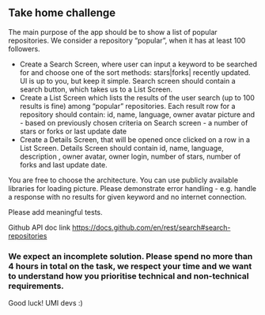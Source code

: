 ## Take home challenge


The main purpose of the app should be to show a list of popular repositories. We consider a repository “popular”, when it has at least 100 followers.
- Create a Search Screen, where user can input a keyword to be searched for and choose one of the sort methods: stars|forks| recently updated. UI is up to you, but keep it simple. Search screen should contain a search button, which takes us to a List Screen.
- Create a List Screen which lists the results of the user search (up to 100 results is fine) among “popular” repositories. Each result row for a repository should contain: id, name, language, owner avatar picture and - based on previously chosen criteria on Search screen - a number of stars or forks or last update date
- Create a Details Screen, that will be opened once clicked on a row in a List Screen. Details Screen should contain  id, name, language, description ,  owner avatar, owner login, number of stars, number of  forks and last update date.

You are free to choose the architecture. You can use publicly available libraries for loading picture.
Please demonstrate error handling - e.g. handle a response with no results for given keyword and no internet connection.

Please add meaningful tests.

Github API doc link https://docs.github.com/en/rest/search#search-repositories


### We expect an incomplete solution. Please spend no more than 4 hours in total on the task, we respect your time and we want to understand how you prioritise technical and non-technical requirements.

Good luck!
UMI devs :)